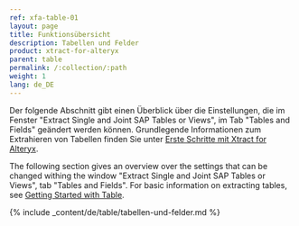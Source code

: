 ```yaml
---
ref: xfa-table-01
layout: page
title: Funktionsübersicht
description: Tabellen und Felder
product: xtract-for-alteryx
parent: table
permalink: /:collection/:path
weight: 1
lang: de_DE
---
```


Der folgende Abschnitt gibt einen Überblick über die Einstellungen, die im Fenster "Extract Single and Joint SAP Tables or Views", im Tab  "Tables and Fields" geändert werden können.
Grundlegende Informationen zum Extrahieren von Tabellen finden Sie unter [Erste Schritte mit Xtract for Alteryx](../getting-started). <br>

The following section gives an overview over the settings that can be changed withing the window "Extract Single and Joint SAP Tables or Views", tab "Tables and Fields".
For basic information on extracting tables, see [Getting Started with Table](../erste-schritte). <br>

{% include _content/de/table/tabellen-und-felder.md  %}
 
  
